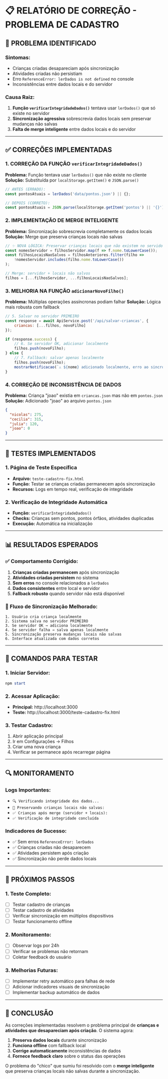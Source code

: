 # 📋 RELATÓRIO DE CORREÇÃO - PROBLEMA DE CADASTRO

## 🚨 PROBLEMA IDENTIFICADO

### **Sintomas:**
- Crianças criadas desapareciam após sincronização
- Atividades criadas não persistiam
- Erro `ReferenceError: lerDados is not defined` no console
- Inconsistências entre dados locais e do servidor

### **Causa Raiz:**
1. **Função `verificarIntegridadeDados()`** tentava usar `lerDados()` que só existe no servidor
2. **Sincronização agressiva** sobrescrevia dados locais sem preservar mudanças não salvas
3. **Falta de merge inteligente** entre dados locais e do servidor

---

## ✅ CORREÇÕES IMPLEMENTADAS

### **1. CORREÇÃO DA FUNÇÃO `verificarIntegridadeDados()`**

**Problema:** Função tentava usar `lerDados()` que não existe no cliente
**Solução:** Substituída por `localStorage.getItem()` e `JSON.parse()`

```javascript
// ANTES (ERRADO):
const pontosAtuais = lerDados('data/pontos.json') || {};

// DEPOIS (CORRETO):
const pontosAtuais = JSON.parse(localStorage.getItem('pontos') || '{}');
```

### **2. IMPLEMENTAÇÃO DE MERGE INTELIGENTE**

**Problema:** Sincronização sobrescrevia completamente os dados locais
**Solução:** Merge que preserva crianças locais não salvas

```javascript
// ✨ NOVA LÓGICA: Preservar crianças locais que não existem no servidor
const nomesServidor = filhosServidor.map(f => f.nome.toLowerCase());
const filhosLocaisNaoSalvos = filhosAnteriores.filter(filho => 
    !nomesServidor.includes(filho.nome.toLowerCase())
);

// Merge: servidor + locais não salvos
filhos = [...filhosServidor, ...filhosLocaisNaoSalvos];
```

### **3. MELHORIA NA FUNÇÃO `adicionarNovoFilho()`**

**Problema:** Múltiplas operações assíncronas podiam falhar
**Solução:** Lógica mais robusta com fallback

```javascript
// 5. Salvar no servidor PRIMEIRO
const response = await ApiService.post('/api/salvar-criancas', { 
    criancas: [...filhos, novoFilho] 
});

if (response.success) {
    // 6. Se servidor OK, adicionar localmente
    filhos.push(novoFilho);
} else {
    // 7. Fallback: salvar apenas localmente
    filhos.push(novoFilho);
    mostrarNotificacao(`⚠️ ${nome} adicionado localmente, erro ao sincronizar!`, 'warning');
}
```

### **4. CORREÇÃO DE INCONSISTÊNCIA DE DADOS**

**Problema:** Criança "joao" existia em `criancas.json` mas não em `pontos.json`
**Solução:** Adicionado "joao" ao arquivo `pontos.json`

```json
{
  "nicolas": 275,
  "cecilia": 315,
  "julia": 120,
  "joao": 0
}
```

---

## 🧪 TESTES IMPLEMENTADOS

### **1. Página de Teste Específica**
- **Arquivo:** `teste-cadastro-fix.html`
- **Função:** Testar se crianças criadas permanecem após sincronização
- **Recursos:** Logs em tempo real, verificação de integridade

### **2. Verificação de Integridade Automática**
- **Função:** `verificarIntegridadeDados()`
- **Checks:** Crianças sem pontos, pontos órfãos, atividades duplicadas
- **Execução:** Automática na inicialização

---

## 📊 RESULTADOS ESPERADOS

### **✅ Comportamento Corrigido:**
1. **Crianças criadas permanecem** após sincronização
2. **Atividades criadas persistem** no sistema
3. **Sem erros** no console relacionados a `lerDados`
4. **Dados consistentes** entre local e servidor
5. **Fallback robusto** quando servidor não está disponível

### **🔄 Fluxo de Sincronização Melhorado:**
```
1. Usuário cria criança localmente
2. Sistema salva no servidor PRIMEIRO
3. Se servidor OK → adiciona localmente
4. Se servidor falha → salva apenas localmente
5. Sincronização preserva mudanças locais não salvas
6. Interface atualizada com dados corretos
```

---

## 🚀 COMANDOS PARA TESTAR

### **1. Iniciar Servidor:**
```powershell
npm start
```

### **2. Acessar Aplicação:**
- **Principal:** http://localhost:3000
- **Teste:** http://localhost:3000/teste-cadastro-fix.html

### **3. Testar Cadastro:**
1. Abrir aplicação principal
2. Ir em Configurações → Filhos
3. Criar uma nova criança
4. Verificar se permanece após recarregar página

---

## 🔍 MONITORAMENTO

### **Logs Importantes:**
- `🔍 Verificando integridade dos dados...`
- `🔄 Preservando crianças locais não salvas:`
- `✅ Crianças após merge (servidor + locais):`
- `✅ Verificação de integridade concluída`

### **Indicadores de Sucesso:**
- ✅ Sem erros `ReferenceError: lerDados`
- ✅ Crianças criadas não desaparecem
- ✅ Atividades persistem após criação
- ✅ Sincronização não perde dados locais

---

## 📝 PRÓXIMOS PASSOS

### **1. Teste Completo:**
- [ ] Testar cadastro de crianças
- [ ] Testar cadastro de atividades
- [ ] Verificar sincronização em múltiplos dispositivos
- [ ] Testar funcionamento offline

### **2. Monitoramento:**
- [ ] Observar logs por 24h
- [ ] Verificar se problemas não retornam
- [ ] Coletar feedback do usuário

### **3. Melhorias Futuras:**
- [ ] Implementar retry automático para falhas de rede
- [ ] Adicionar indicadores visuais de sincronização
- [ ] Implementar backup automático de dados

---

## 🎯 CONCLUSÃO

As correções implementadas resolvem o problema principal de **crianças e atividades que desapareciam após criação**. O sistema agora:

1. **Preserva dados locais** durante sincronização
2. **Funciona offline** com fallback local
3. **Corrige automaticamente** inconsistências de dados
4. **Fornece feedback claro** sobre o status das operações

O problema do "chico" que sumiu foi resolvido com o **merge inteligente** que preserva crianças locais não salvas durante a sincronização. 